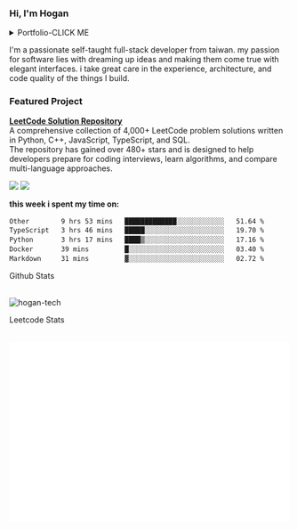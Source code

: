 ### Hi, I'm Hogan 

<details><summary>Portfolio-CLICK ME</summary>
NCKU Modular System：https://modular-course.science.ncku.edu.tw/index.php <br />
NCKU Bill Platform：https://pay.ufo.ncku.edu.tw/mobilepay/ <br />
NUTN USR：http://tfre.nutn.edu.tw/ <br />
Ansir：https://www.ansir.com.tw/ <br />
Ainimal：https://official.ainimal.io/#/ <br />
</details>

I'm a passionate self-taught full-stack developer from taiwan. my passion for software lies with dreaming up ideas and
making them come true with elegant interfaces. i take great care in the experience, architecture, and code quality of
the things I build.

### Featured Project
**[LeetCode Solution Repository](https://github.com/hogan-tech/leetcode-solution)**  
A comprehensive collection of 4,000+ LeetCode problem solutions written in Python, C++, JavaScript, TypeScript, and SQL.  
The repository has gained over 480+ stars and is designed to help developers prepare for coding interviews, learn algorithms, and compare multi-language approaches.



<span>

<img src="https://komarev.com/ghpvc/?username=hogan-tech&style=flat"  height="25">
<img src="https://img.shields.io/github/followers/hogan-tech?style=social" height="25" />
</span>

**this week i spent my time on:**
<br />

<!--START_SECTION:waka-->

```txt
Other        9 hrs 53 mins   █████████████░░░░░░░░░░░░   51.64 %
TypeScript   3 hrs 46 mins   █████░░░░░░░░░░░░░░░░░░░░   19.70 %
Python       3 hrs 17 mins   ████▒░░░░░░░░░░░░░░░░░░░░   17.16 %
Docker       39 mins         █░░░░░░░░░░░░░░░░░░░░░░░░   03.40 %
Markdown     31 mins         ▓░░░░░░░░░░░░░░░░░░░░░░░░   02.72 %
```

<!--END_SECTION:waka-->

Github Stats

<br />
<span>
<img src="https://github-readme-stats.vercel.app/api?username=hogan-tech&show_icons=true&theme=gruvbox" alt="hogan-tech" />
</span>

Leetcode Stats

<br />
<span>
<img src="./assets/leetcode.svg" alt="LeetCode Stats" />
</span>
<br />
